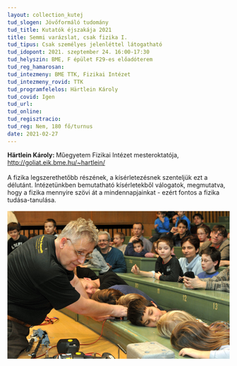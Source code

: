 ```yaml
---
layout: collection_kutej
tud_slogen: Jövőformáló tudomány
tud_title: Kutatók éjszakája 2021
title: Semmi varázslat, csak fizika I.
tud_tipus: Csak személyes jelenléttel látogatható
tud_idopont: 2021. szeptember 24. 16:00-17:30 
tud_helyszin: BME, F épület F29-es előadóterem
tud_reg_hamarosan:
tud_intezmeny: BME TTK, Fizikai Intézet
tud_intezmeny_rovid: TTK
tud_programfelelos: Härtlein Károly
tud_covid: Igen
tud_url:
tud_online:
tud_regisztracio:
tud_reg: Nem, 180 fő/turnus
date: 2021-02-27
---
```



<b>Härtlein Károly: </b>Műegyetem Fizikai Intézet mesteroktatója,  <a href="http://goliat.eik.bme.hu/~hartlein/" target="_blank" > http://goliat.eik.bme.hu/~hartlein/ </a>
<br><br>
A fizika legszerethetőbb részének, a kísérletezésnek szenteljük ezt a délutánt. Intézetünkben bemutatható kísérletekből válogatok, megmutatva, hogy a fizika mennyire szövi át a mindennapjainkat - ezért fontos a fizika tudása-tanulása.
<br><br>
<img src="images/Hartlein_Karoly_BME_2017_04.jpg" max-width="500" class="center">
